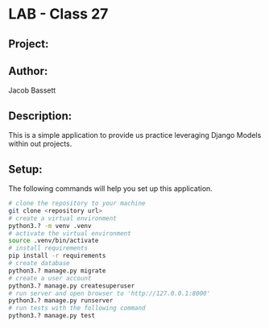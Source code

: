 # LAB - Class 27

## Project:


## Author:
Jacob Bassett

## Description:

This is a simple application to provide us practice leveraging Django Models within out projects.

## Setup:

The following commands will help you set up this application.

```bash
# clone the repository to your machine
git clone <repository url>
# create a virtual environment
python3.? -m venv .venv
# activate the virtual environment
source .venv/bin/activate
# install requirements
pip install -r requirements
# create database 
python3.? manage.py migrate
# create a user account
python3.? manage.py createsuperuser
# run server and open browser to 'http://127.0.0.1:8000'
python3.? manage.py runserver
# run tests with the following command
python3.? manage.py test
``` 